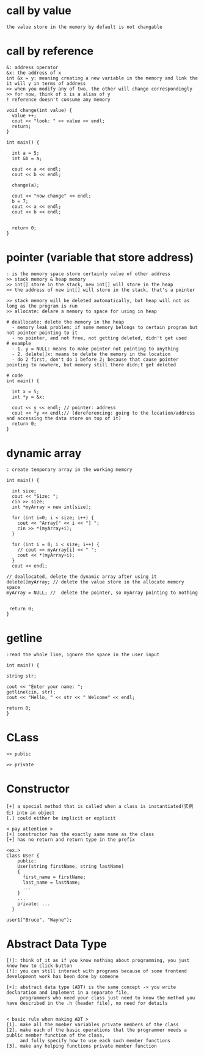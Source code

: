


# call by value
    the value store in the memory by default is not changable

# call by reference
    &: address operator
    &x: the address of x
    int &x = y: meaning creating a new variable in the memory and link the it will y in terms of address
    >> when you modify any of two, the other will change correspondingly
    >> for now, think of x is a alias of y
    ! reference doesn't consume any memory

    void change(int value) {
      value ++;
      cout << "look: " << value << endl;
      return;
    }

    int main() {
      
      int a = 5;
      int &b = a;

      cout << a << endl;
      cout << b << endl;

      change(a);

      cout << "now change" << endl;
      b = 7;
      cout << a << endl;
      cout << b << endl;


      return 0;
    }

# pointer (variable that store address)
    : is the memory space store certainly value of other address
    >> stack memory & heap memory
    >> int[] store in the stack, new int[] will store in the heap
    >> the address of new int[] will store in the stack, that's a pointer

    >> stack memory will be deleted automatically, but heap will not as long as the program is run
    >> allocate: delare a memory to space for using in heap

    # deallocate: delete the memory in the heap
      - memory leak problem: if some memory belongs to certain program but not pointer pointing to it
      - no pointer, and not free, not getting deleted, didn't get used
    # example
      - 1. y = NULL: means to make pointer not pointing to anything
      - 2. delete[]x: means to delete the memory in the location
      - do 2 first, don't do 1 before 2; because that cause pointer pointing to nowhere, but memory still there didn;t get deleted 
    
    # code
    int main() {

      int x = 5;
      int *y = &x;

      cout << y << endl; // pointer: address
      cout << *y << endl;// (dereferencing: going to the location/address and accessing the data store on top of it) 
      return 0;
    }



# dynamic array
    : create temporary array in the working memory

    int main() {

      int size;
      cout << "Size: ";
      cin >> size;
      int *myArray = new int[size];

      for (int i=0; i < size; i++) {
        cout << "Array[" << i << "] ";
        cin >> *(myArray+i);
      }

      for (int i = 0; i < size; i++) {
        // cout << myArray[i] << " ";
        cout << *(myArray+i);
      }
      cout << endl;

    // deallocated, delete the dynamic array after using it
    delete[]myArray; // delete the value store in the allocate memory space 
    myArray = NULL; //  delete the pointer, so myArray pointing to nothing


     return 0;
    }

# getline
    :read the whole line, ignore the space in the user input 

    int main() {

    string str;

    cout << "Enter your name: ";
    getline(cin, str);
    cout << "Hello, " << str << " Welcome" << endl;

    return 0;
    }


# CLass

    >> public 

    >> private




# Constructor
    
    [+] a special method that is called when a class is instantiated(实例化) into an object
    [.] could either be implicit or explicit

    < pay attention >
    [+] constructor has the exactly same name as the class
    [+] has no return and return type in the prefix

    <ex.>
    Class User {
        public: 
        User(string firstName, string lastName)
        {
          first_name = firstName;
          last_name = lastName;
          ...
        }
        ...
        private: ...
      } 

    user1("Bruce", "Wayne"); 


# Abstract Data Type
    
    [!]: think of it as if you know nothing about programming, you just know how to click button
    [!]: you can still interact with programs because of some frontend development work has been done by someone

    [+]: abstract data type (ADT) is the same concept -> you write declaration and implement in a separate file, 
         programmers who need your class just need to know the method you have described in the .h (header file), no need for details


    < basic rule when making ADT >
    [1]. make all the mmeber variables private members of the class 
    [2]. make each of the basic operations that the programmer needs a public member function of the class,
         and fully specify how to use each such member functions
    [3]. make any helping functions private member function





